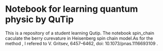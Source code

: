 # Notebook for learning quantum physic by QuTip
This is a repository of a student learning Qutip.
The notebook spin_chain caculate the berry curevature in Heisenberg spin chain model.As for the method , I refered to  V. Gritsev,  6457–6462, doi: 10.1073/pnas.1116693109 .
